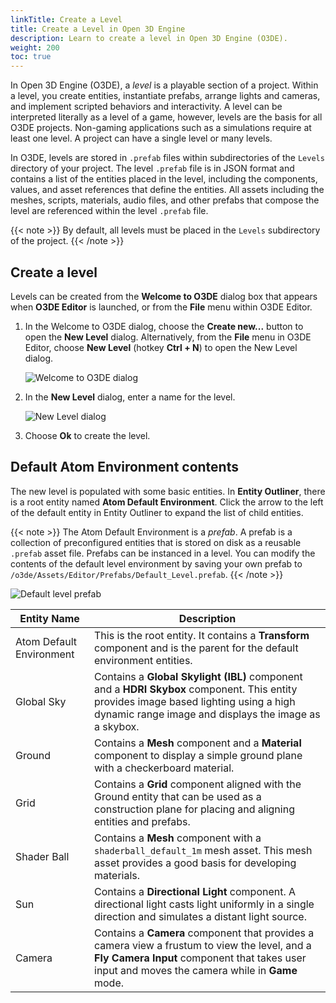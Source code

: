 ```yaml
---
linkTitle: Create a Level
title: Create a Level in Open 3D Engine
description: Learn to create a level in Open 3D Engine (O3DE).
weight: 200
toc: true
---
```


In Open 3D Engine (O3DE), a *level* is a playable section of a project. Within a level, you create entities, instantiate prefabs, arrange lights and cameras, and implement scripted behaviors and interactivity. A level can be interpreted literally as a level of a game, however, levels are the basis for all O3DE projects. Non-gaming applications such as a simulations require at least one level. A project can have a single level or many levels.

In O3DE, levels are stored in `.prefab` files within subdirectories of the `Levels` directory of your project. The level `.prefab` file is in JSON format and contains a list of the entities placed in the level, including the components, values, and asset references that define the entities. All assets including the meshes, scripts, materials, audio files, and other prefabs that compose the level are referenced within the level `.prefab` file.

{{< note >}}
By default, all levels must be placed in the `Levels` subdirectory of the project.
{{< /note >}}

## Create a level

Levels can be created from the **Welcome to O3DE** dialog box that appears when **O3DE Editor** is launched, or from the **File** menu within O3DE Editor.

1. In the Welcome to O3DE dialog, choose the **Create new...** button to open the **New Level** dialog. Alternatively, from the **File** menu in O3DE Editor, choose **New Level** (hotkey **Ctrl + N**) to open the New Level dialog.

    ![Welcome to O3DE dialog](/images/learning-guide/tutorials/environments/create-a-level-A.png)

1. In the **New Level** dialog, enter a name for the level.

    ![New Level dialog](/images/learning-guide/tutorials/environments/create-a-level-B.png)

1. Choose **Ok** to create the level.

## Default Atom Environment contents

The new level is populated with some basic entities. In **Entity Outliner**, there is a root entity named **Atom Default Environment**. Click the arrow to the left of the default entity in Entity Outliner to expand the list of child entities.

{{< note >}}
The Atom Default Environment is a *prefab*. A prefab is a collection of preconfigured entities that is stored on disk as a reusable `.prefab` asset file. Prefabs can be instanced in a level. You can modify the contents of the default level environment by saving your own prefab to `/o3de/Assets/Editor/Prefabs/Default_Level.prefab`.
{{< /note >}}

![Default level prefab](/images/learning-guide/tutorials/environments/create-a-level-C.png)

| Entity Name | Description |
| - | - |
| Atom Default Environment | This is the root entity. It contains a **Transform** component and is the parent for the default environment entities. |
| Global Sky | Contains a **Global Skylight (IBL)** component and a **HDRI Skybox** component. This entity provides image based lighting using a high dynamic range image and displays the image as a skybox. |
| Ground | Contains a **Mesh** component and a **Material** component to display a simple ground plane with a checkerboard material. |
| Grid | Contains a **Grid** component aligned with the Ground entity that can be used as a construction plane for placing and aligning entities and prefabs. |
| Shader Ball | Contains a **Mesh** component with a `shaderball_default_1m` mesh asset. This mesh asset provides a good basis for developing materials. |
| Sun | Contains a **Directional Light** component. A directional light casts light uniformly in a single direction and simulates a distant light source. |
| Camera | Contains a **Camera** component that provides a camera view a frustum to view the level, and a **Fly Camera Input** component that takes user input and moves the camera while in **Game** mode. |